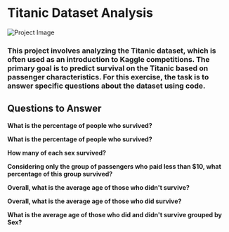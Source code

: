 # Titanic Dataset Analysis
![Project Image](https://github.com/souadkhailia/pandas-on-the-titanic-dataset/blob/main/Titanic.jpg?raw=true)

### This project involves analyzing the Titanic dataset, which is often used as an introduction to Kaggle competitions. The primary goal is to predict survival on the Titanic based on passenger characteristics. For this exercise, the task is to answer specific questions about the dataset using code.
## Questions to Answer

**What is the percentage of people who survived?**

**What is the percentage of people who survived?**

**How many of each sex survived?**

**Considering only the group of passengers who paid less than $10, what percentage of this group survived?**

**Overall, what is the average age of those who didn't survive?**

**Overall, what is the average age of those who did survive?**

**What is the average age of those who did and didn't survive grouped by Sex?**
